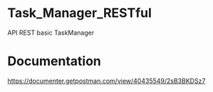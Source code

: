 # Task_Manager_RESTful
API REST basic TaskManager

# Documentation
https://documenter.getpostman.com/view/40435549/2sB3BKDSz7 